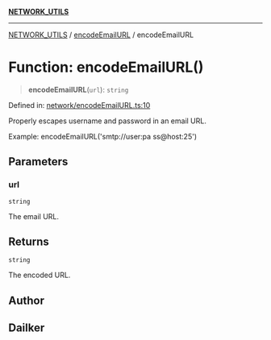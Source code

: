 [**NETWORK_UTILS**](../../README.md)

***

[NETWORK_UTILS](../../README.md) / [encodeEmailURL](../README.md) / encodeEmailURL

# Function: encodeEmailURL()

> **encodeEmailURL**(`url`): `string`

Defined in: [network/encodeEmailURL.ts:10](https://github.com/dailker/everyutil/blob/7c30ec40bbb398255a9be572db0a537e8bcb9c11/src/network/encodeEmailURL.ts#L10)

Properly escapes username and password in an email URL.

Example: encodeEmailURL('smtp://user:pa ss@host:25')

## Parameters

### url

`string`

The email URL.

## Returns

`string`

The encoded URL.

## Author

## Dailker
